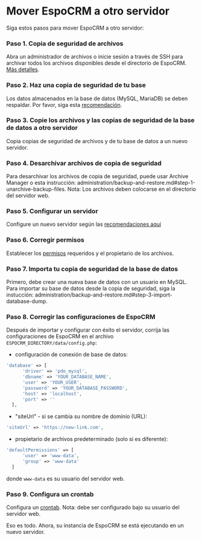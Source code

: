 # Mover EspoCRM a otro servidor

Siga estos pasos para mover EspoCRM a otro servidor:

### Paso 1. Copia de seguridad de archivos

Abra un administrador de archivos o inicie sesión a través de SSH para archivar todos los archivos disponibles desde el directorio de EspoCRM. [Más detalles](backup-and-restore.md#paso-1-respaldar-archivos).

### Paso 2. Haz una copia de seguridad de tu base

Los datos almacenados en la base de datos (MySQL, MariaDB) se deben respaldar. Por favor, siga esta [recomendación](backup-and-restore.md#paso-2-respaldar-base-de-datos).

### Paso 3. Copie los archivos y las copias de seguridad de la base de datos a otro servidor

Copia copias de seguridad de archivos y de tu base de datos a un nuevo servidor.

### Paso 4. Desarchivar archivos de copia de seguridad

Para desarchivar los archivos de copia de seguridad, puede usar Archive Manager o esta instrucción:
administration/backup-and-restore.md#step-1-unarchive-backup-files.
Nota: Los archivos deben colocarse en el directorio del servidor web.

### Paso 5. Configurar un servidor

Configure un nuevo servidor según las [recomendaciones aquí](server-configuration.md)

### Paso 6. Corregir permisos

Establecer los [permisos](server-configuration.md#permisos-requeridos-para-sistemas-basados-en-unix) requeridos y el propietario de los archivos.

### Paso 7. Importa tu copia de seguridad de la base de datos

Primero, debe crear una nueva base de datos con un usuario en MySQL. Para importar su base de datos desde la copia de seguridad, siga la instucción: administration/backup-and-restore.md#step-3-import-database-dump.

### Paso 8. Corregir las configuraciones de EspoCRM

Después de importar y configurar con éxito el servidor, corrija las configuraciones de EspoCRM en el archivo `ESPOCRM_DIRECTORY/data/config.php`:

 * configuración de conexión de base de datos:

  ```php
  'database' => [
        'driver' => 'pdo_mysql',
        'dbname' => 'YOUR_DATABASE_NAME',
        'user' => 'YOUR_USER',
        'password' => 'YOUR_DATABASE_PASSWORD',
        'host' => 'localhost',
        'port' => ''
    ],
  ```

   * "siteUrl" - si se cambia su nombre de dominio (URL):

  ```php
  'siteUrl' => 'https://new-link.com',
  ```

  * propietario de archivos predeterminado (solo si es diferente):

  ```php
  'defaultPermissions' => [
        'user' => 'www-data',
        'group' => 'www-data'
    ]
  ```

  donde `www-data` es su usuario del servidor web.

### Paso 9. Configura un crontab

Configura un [crontab](server-configuration.md#configurar-un-crontab).
Nota: debe ser configurado bajo su usuario del servidor web.

Eso es todo. Ahora, su instancia de EspoCRM se está ejecutando en un nuevo servidor.
